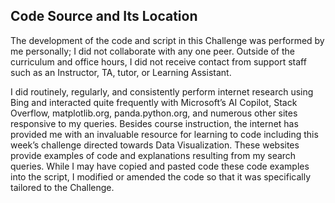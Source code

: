 ## Code Source and Its Location

The development of the code and script in this Challenge was performed by me personally; I did not collaborate with any one peer.  Outside of the curriculum and office hours, I did not receive contact from support staff such as an Instructor, TA, tutor, or Learning Assistant. 

I did routinely, regularly, and consistently perform internet research using Bing and interacted quite frequently with Microsoft’s AI Copilot, Stack Overflow, matplotlib.org, panda.python.org, and numerous other sites responsive to my queries.  Besides course instruction, the internet has provided me with an invaluable resource for learning to code including this week’s challenge directed towards Data Visualization.  These websites provide examples of code and explanations resulting from my search queries.  While I may have copied and pasted code these code examples into the script, I modified or amended the code so that it was specifically tailored to the Challenge.
